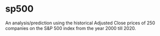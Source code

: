 # sp500
An analysis/prediction using the historical Adjusted Close prices of  250 companies on the S&amp;P 500 index from the year 2000 till 2020. 
